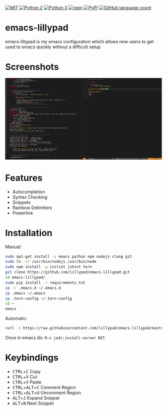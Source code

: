 [![MIT](https://img.shields.io/packagist/l/doctrine/orm.svg?maxAge=2592000?style=plastic)](https://github.com/lillypad/emacs-lillypad/blob/master/LICENSE)
[![Python 2](https://img.shields.io/badge/Python-2-brightgreen.svg)](https://github.com/lillypad/emacs-lillypad/)
[![Python 3](https://img.shields.io/badge/Python-3-brightgreen.svg)](https://github.com/lillypad/emacs-lillypad/)
[![npm](https://img.shields.io/npm/v/npm.svg)]()
[![PyPI](https://img.shields.io/pypi/v/nine.svg)]()
[![GitHub language count](https://img.shields.io/github/languages/count/badges/shields.svg)]()

# emacs-lillypad

emacs-lillypad is my emacs configuration which allows new users to get used to emacs quickly without a difficult setup

# Screenshots
![Screenshot](img/emacs-lillypad.png)

# Features
- Autocompletion
- Syntax Checking
- Snippets
- Rainbow Delimiters
- Powerline

# Installation

Manual:
```bash
sudo apt-get install -y emacs python npm nodejs clang git
sudo ln -sf /usr/bin/nodejs /usr/bin/node
sudo npm install -g csslint jshint tern
git clone https://github.com/lillypad/emacs-lillypad.git
cd emacs-lillypad/
sudo pip install -r requirements.txt
cp -r .emacs.d ~/.emacs.d
cp .emacs ~/.emacs
cp .tern-config ~/.tern-config
cd ~
emacs
```

Automatic:
```bash
curl -s https://raw.githubusercontent.com/lillypad/emacs-lillypad/master/setup.sh | bash
```

Once in emacs do: `M-x jedi:install-server RET`.

# Keybindings
- <kbd>CTRL</kbd>+<kbd>C</kbd> Copy
- <kbd>CTRL</kbd>+<kbd>X</kbd> Cut
- <kbd>CTRL</kbd>+<kbd>V</kbd> Paste
- <kbd>CTRL</kbd>+<kbd>ALT</kbd>+<kbd>C</kbd> Comment Region
- <kbd>CTRL</kbd>+<kbd>ALT</kbd>+<kbd>U</kbd> Uncomment Region
- <kbd>ALT</kbd>+<kbd>J</kbd> Expand Snippet
- <kbd>ALT</kbd>+<kbd>N</kbd> Next Snippet
